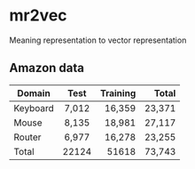 # mr2vec
Meaning representation to vector representation


## Amazon data
| Domain    | Test          | Training  | Total     |
| ----------|:-------------:| ---------:| ---------:|
| Keyboard  |  7,012        |   16,359  | 23,371    |
| Mouse     |  8,135        |   18,981  | 27,117    |
| Router    |  6,977        |   16,278  | 23,255    | 
| Total     |  22124        |   51618   | 73,743    |  
